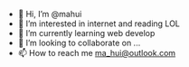 - 👋 Hi, I’m @mahui
- 👀 I’m interested in internet and reading LOL
- 🌱 I’m currently learning web develop
- 💞️ I’m looking to collaborate on ...
- 📫 How to reach me ma_hui@outlook.com

<!---
mahui/mahui is a ✨ special ✨ repository because its `README.md` (this file) appears on your GitHub profile.
You can click the Preview link to take a look at your changes.
--->

